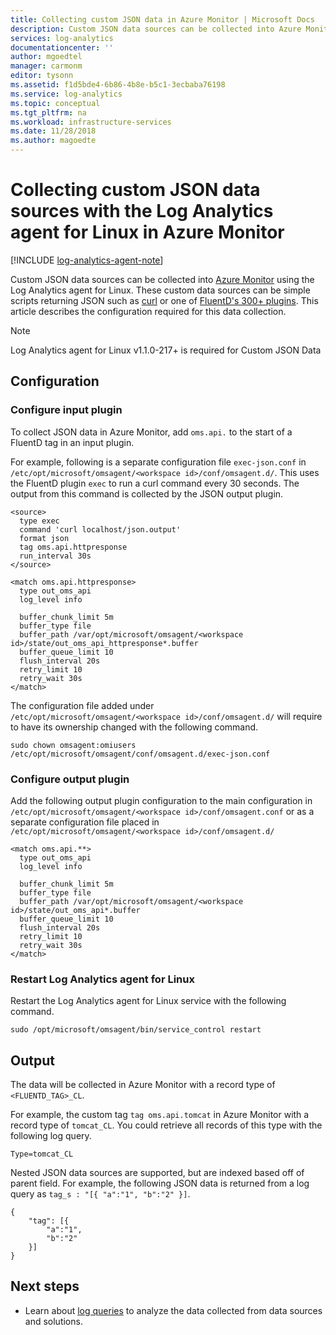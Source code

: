 ```yaml
---
title: Collecting custom JSON data in Azure Monitor | Microsoft Docs
description: Custom JSON data sources can be collected into Azure Monitor using the Log Analytics Agent for Linux.  These custom data sources can be simple scripts returning JSON such as curl or one of FluentD's 300+ plugins. This article describes the configuration required for this data collection.
services: log-analytics
documentationcenter: ''
author: mgoedtel
manager: carmonm
editor: tysonn
ms.assetid: f1d5bde4-6b86-4b8e-b5c1-3ecbaba76198
ms.service: log-analytics
ms.topic: conceptual
ms.tgt_pltfrm: na
ms.workload: infrastructure-services
ms.date: 11/28/2018
ms.author: magoedte
---
```


# Collecting custom JSON data sources with the Log Analytics agent for Linux in Azure Monitor
[!INCLUDE [log-analytics-agent-note](../../../includes/log-analytics-agent-note.md)]

Custom JSON data sources can be collected into [Azure Monitor](data-collection.md) using the Log Analytics agent for Linux.  These custom data sources can be simple scripts returning JSON such as [curl](https://curl.haxx.se/) or one of [FluentD's 300+ plugins](https://www.fluentd.org/plugins/all). This article describes the configuration required for this data collection.


> [!NOTE]
> Log Analytics agent for Linux v1.1.0-217+ is required for Custom JSON Data

## Configuration

### Configure input plugin

To collect JSON data in Azure Monitor, add `oms.api.` to the start of a FluentD tag in an input plugin.

For example, following is a separate configuration file `exec-json.conf` in `/etc/opt/microsoft/omsagent/<workspace id>/conf/omsagent.d/`.  This uses the FluentD plugin `exec` to run a curl command every 30 seconds.  The output from this command is collected by the JSON output plugin.

```
<source>
  type exec
  command 'curl localhost/json.output'
  format json
  tag oms.api.httpresponse
  run_interval 30s
</source>

<match oms.api.httpresponse>
  type out_oms_api
  log_level info

  buffer_chunk_limit 5m
  buffer_type file
  buffer_path /var/opt/microsoft/omsagent/<workspace id>/state/out_oms_api_httpresponse*.buffer
  buffer_queue_limit 10
  flush_interval 20s
  retry_limit 10
  retry_wait 30s
</match>
```
The configuration file added under `/etc/opt/microsoft/omsagent/<workspace id>/conf/omsagent.d/` will require to have its ownership changed with the following command.

`sudo chown omsagent:omiusers /etc/opt/microsoft/omsagent/conf/omsagent.d/exec-json.conf`

### Configure output plugin 
Add the following output plugin configuration to the main configuration in `/etc/opt/microsoft/omsagent/<workspace id>/conf/omsagent.conf` or as a separate configuration file placed in `/etc/opt/microsoft/omsagent/<workspace id>/conf/omsagent.d/`

```
<match oms.api.**>
  type out_oms_api
  log_level info

  buffer_chunk_limit 5m
  buffer_type file
  buffer_path /var/opt/microsoft/omsagent/<workspace id>/state/out_oms_api*.buffer
  buffer_queue_limit 10
  flush_interval 20s
  retry_limit 10
  retry_wait 30s
</match>
```

### Restart Log Analytics agent for Linux
Restart the Log Analytics agent for Linux service with the following command.

	sudo /opt/microsoft/omsagent/bin/service_control restart 

## Output
The data will be collected in Azure Monitor with a record type of `<FLUENTD_TAG>_CL`.

For example, the custom tag `tag oms.api.tomcat` in Azure Monitor with a record type of `tomcat_CL`.  You could retrieve all records of this type with the following log query.

	Type=tomcat_CL

Nested JSON data sources are supported, but are indexed based off of parent field. For example, the following JSON data is returned from a log query as `tag_s : "[{ "a":"1", "b":"2" }]`.

```
{
    "tag": [{
    	"a":"1",
    	"b":"2"
    }]
}
```


## Next steps
* Learn about [log queries](../log-query/log-query-overview.md) to analyze the data collected from data sources and solutions. 